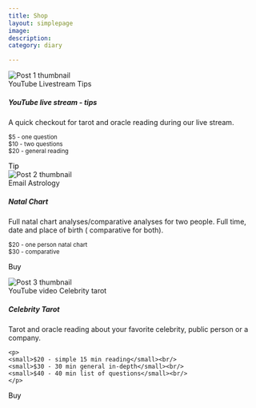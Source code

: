 ```yaml
--- 
title: Shop
layout: simplepage
image: 
description:  
category: diary

---
```

<style>

a:hover { color: black!important; }

</style>

<div class="container py-12">



<div class="row g-4">
<!-- LIVE STREAM TIPS -->
<div class="col-12 col-md-6 col-lg-4">
<article class="card h-100 shadow-sm">
<img src="https://i.imgur.com/ICU8j5a.png" class="card-img-top" alt="Post 1 thumbnail" />
<div class="card-body">
<div class="d-flex gap-2 mb-2">
<span class="badge text-bg-primary">YouTube Livestream</span>
<span class="badge text-bg-secondary">Tips</span>
</div>
<h5 class="card-title mb-2">YouTube live stream - tips</h5>
<p class="card-text text-muted">
A quick checkout for tarot and oracle reading during our live stream. 
</p>
    <p>
    <small>$5 - one question</small><br/>
    <small>$10 - two questions</small><br/>
    <small>$20 - general reading</small><br/>
    </p>
</div>
<div class="card-footer border-0 pt-0">
<div class="d-flex align-items-center justify-content-between">
<script src="https://gumroad.com/js/gumroad.js"></script>
<a style="color:black!important; text-decoration:none;" class="gumroad-button" href="https://midnightbard.gumroad.com/l/youtube-tarot" data-gumroad-overlay-checkout="true">Tip</a>
</div>
</div>
</article>
</div>


<!-- NATAL CHART -->
<div class="col-12 col-md-6 col-lg-4">
<article class="card h-100 shadow-sm">
<img src="https://i.imgur.com/hT0gdBJ.png" class="card-img-top" alt="Post 2 thumbnail" />
<div class="card-body">
<div class="d-flex gap-2 mb-2">
<span class="badge text-bg-success">Email</span>
<span class="badge text-bg-dark">Astrology</span>
</div>
<h5 class="card-title mb-2">Natal Chart </h5>
<p class="card-text text-muted">
Full natal chart analyses/comparative analyses for two people. Full time, date and place of birth ( comparative for both). 
</p>
    <p>
    <small>$20 - one person natal chart</small><br/>
    <small>$30 - comparative</small><br/>
    </p>
</div>
<div class="card-footer border-0 pt-0">
<div class="d-flex align-items-center justify-content-between">

<a style="color:black!important; text-decoration:none;" class="gumroad-button" href="https://midnightbard.gumroad.com/l/sidereal" data-gumroad-overlay-checkout="true">Buy</a>
</div>
</div>
</article>
</div>


<!-- CELEBRITY VIDEOS -->
<div class="col-12 col-md-6 col-lg-4">
<article class="card h-100 shadow-sm">
<img src="https://i.imgur.com/GBLRM49.png" class="card-img-top" alt="Post 3 thumbnail" />
<div class="card-body">
<div class="d-flex gap-2 mb-2">
<span class="badge text-bg-info">YouTube video</span>
<span class="badge text-bg-warning">Celebrity tarot</span>
</div>
<h5 class="card-title mb-2">Celebrity Tarot</h5>
<p class="card-text text-muted">
Tarot and oracle reading about your favorite celebrity, public person or a company. 
</p>
    
    <p>
    <small>$20 - simple 15 min reading</small><br/>
    <small>$30 - 30 min general in-depth</small><br/>
    <small>$40 - 40 min list of questions</small><br/>
    </p>
    
</div>
<div class="card-footer border-0 pt-0">
<div class="d-flex align-items-center justify-content-between">
<a style="color:black!important; text-decoration:none;" class="gumroad-button" href="https://midnightbard.gumroad.com/l/celebrity-tarot" data-gumroad-overlay-checkout="true">Buy</a>
</div>
</div>
</article>
</div>
</div>
</div>